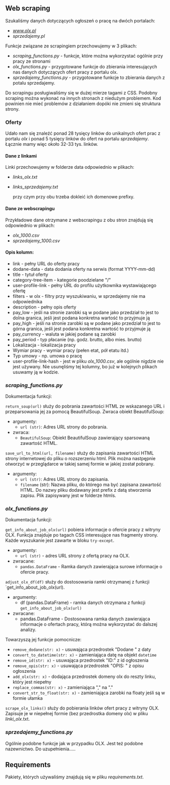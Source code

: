 

## Web scraping
Szukaliśmy danych dotyczących ogłoszeń o pracę na dwóch portalach:
- *www.olx.pl*
- *sprzedajemy.pl*

Funkcje związane ze scrapingiem przechowujemy w 3 plikach:

- *scraping_functions.py* - funkcje, które można wykorzystać ogólnie przy pracy ze stronami
- *olx_functions.py* - przygotowane funkcje do zbierania interesujących nas danych dotyczących ofert pracy z portalu olx.
- *sprzedajemy_functions.py* - przygotowane funkcje to zbierania danych z potalu sprzedajemy.

Do scrapingu posługiwaliśmy się w dużej mierze tagami z CSS. Podobny scraping można wykonać na innych stronach z niedużym problemem. Kod powinien nie mieć problemów z działaniem dopóki nie zmieni się struktura strony.


### Oferty
Udało nam się znaleźć ponad 28 tysięcy linków do unikalnych ofert prac z portalu *olx* i ponad 5 tysięcy linków do ofert na portalu *sprzedajemy*. Łącznie mamy więc około 32-33 tys. linków.


#### Dane z linkami
Linki przechowujemy w folderze data odpowiednio w plikach:

- *links_olx.txt*
- *links_sprzedajemy.txt*

  przy czym przy obu trzeba dokleić ich domenowe prefixy.

#### Dane ze webscrapingu

Przykładowe dane otrzymane z webscrapingu z obu stron znajdują się odpowiednio w plikach:

- *olx_1000.csv*
- *sprzedajemy_1000.csv*


#### Opis kolumn:

- link - pełny URL do oferty pracy
- dodane-data - data dodania oferty na serwis (format YYYY-mm-dd)
- title - tytuł oferty
- category-tree-item - kategorie poodzielane "/"
- user-profile-link - pełny URL do profilu użytkownika wystawiającego ofertę 
- filters - w olx - filtry przy wyszukiwaniu, w sprzedajemy nie ma odpowiednika
- description - pełny opis oferty
- pay_low - jeśli na stronie zarobki są w podane jako przedział to jest to dolna granica, jeśli jest podana konkretna wartość to przyjmuje ją
- pay_high - jeśli na stronie zarobki są w podane jako przedział to jest to górna granica, jeśli jest podana konkretna wartość to przyjmuje ją
- pay_currency - waluta w jakiej podane są zarobki
- pay_period - typ płacanie (np. godz. brutto, albo mies. brutto)
- Lokalizacja - lokalizacja pracy
- Wymiar pracy - wymiar pracy (pełen etat, pół etatu itd.)
- Typ umowy - np. umowa o pracę
- user-profile-link-hash - jest w pliku *olx_1000.csv*, ale ogólnie nigdzie nie jest używany. Nie usunęliśmy tej kolumny, bo już w kolejnych plikach usuwamy ją w kodzie.

### *scraping_functions.py*
Dokumentacja funkcji:

`return_soup(url)` służy do pobrania zawartości HTML ze wskazanego URL i przeparsowania jej za pomocą BeautifulSoup. Zwraca obiekt BeautifulSoup:
- argumenty:
    - `url (str)`: Adres URL strony do pobrania.
- zwraca:
    - `BeautifulSoup`: Obiekt BeautifulSoup zawierający sparsowaną zawartość HTML.

`save_url_to_html(url, filename)` służy do zapisania zawartości HTML strony internetowej do pliku o rozszerzeniu html. Plik można nastpępnie otworzyć w przeglądarce w takiej samej formie w jakiej został pobrany.

- argumenty:
    - `url (str)`: Adres URL strony do zapisania.
    - `filename` (str): Nazwa pliku, do którego ma być zapisana zawartość HTML. Do nazwy pliku dodawany jest prefix z datą stworzenia zapisu. Plik zapisywany jest w folderze htmls. 

### *olx_functions.py*
Dokumentacja funkcji:


`get_info_about_job_olx(url)` pobiera informacje o ofercie pracy z witryny OLX. Funkcja znajduje po tagach CSS interesujące nas fragmenty strony. Każde wyszukanie jest zawarte w bloku `try-except`.

- argumenty:
    - `url (str)` - adres URL strony z ofertą pracy na OLX.
- zwracane:
    - `pandas.DataFrame` - Ramka danych zawierająca surowe informacje o ofercie pracy.


`adjust_olx_df(df)` służy do dostosowania ramki otrzymanej z funkcji `get_info_about_job_olx(url).

- argumenty:
    - df (pandas.DataFrame) - ramka danych otrzymana z funkcji `get_info_about_job_olx(url)`
- zwracane:
    - pandas.DataFrame - Dostosowana ramka danych zawierająca informacje o ofertach pracy, którą można wykorzystać do dalszej analizy. 

Towarzyszą jej funkcje pomocnicze:

- `remove_dodane(str: x)` - usuwająca przedrostek "Dodane " z daty
- `convert_to_datetime(str: x)` - zamieniająca datę na objekt `datetime`
- `remove_id(str: x)` - usuwająca przedrostek "ID:" z id ogłoszenia
- `remove_opis(str: x)` - usuwająca przedrostek "OPIS: " z opisu ogłoszenia
- `add_olx(str: x)` - dodająca przedrostek domeny olx do reszty linku, który jest niepełny
- `replace_commas(str: x)` - zamieniająca "," na "."
- `convert_str_to_float(str: x)` - zamieniająca zarobki na floaty jeśli są w formie ułamka


`scrape_olx_links()` służy do pobierania linków ofert pracy z witryny OLX. Zapisuje je w niepełnej formie (bez przedrostka domeny olx) w pliku *linki_olx*.txt.

### *sprzedajemy_functions.py*
Ogólnie podobne funkcje jak w przypadku OLX. Jest też podobne nazewnictwo. Do uzupełnienia.....





    

## Requirements
Pakiety, których używaliśmy znajdują się w pliku *requirements.txt*.


